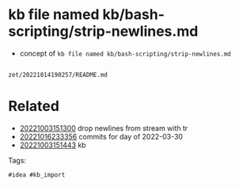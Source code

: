 # kb file named kb/bash-scripting/strip-newlines.md

- concept of `kb file named kb/bash-scripting/strip-newlines.md`

```
```

` zet/20221014190257/README.md `

# Related

- [20221003151300](/zet/20221003151300/README.md) drop newlines from stream with tr
- [20221016233356](/zet/20221016233356/README.md) commits for day of 2022-03-30
- [20221003151443](/zet/20221003151443/README.md) kb

Tags:

    #idea #kb_import
